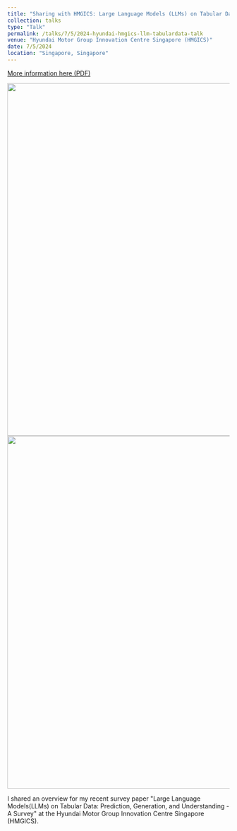 ```yaml
---
title: "Sharing with HMGICS: Large Language Models (LLMs) on Tabular Data - A Survey"
collection: talks
type: "Talk"
permalink: /talks/7/5/2024-hyundai-hmgics-llm-tabulardata-talk
venue: "Hyundai Motor Group Innovation Centre Singapore (HMGICS)"
date: 7/5/2024
location: "Singapore, Singapore"
---
```


<a href='https://tanfiona.github.io/files/features/2024_LLMs_x_TabularData_HyundaiSharing.pdf'>More information here (PDF)</a>


<img src='https://tanfiona.github.io/images/events/2024_Hyundai_Sharing_Talk_P1.jpg' width=800>


<img src='https://tanfiona.github.io/images/events/2024_Hyundai_Sharing_Talk_P2.jpg' width=800>

I shared an overview for my recent survey paper &quot;Large Language Models(LLMs) on Tabular Data: Prediction, Generation, and Understanding - A Survey&quot; at the Hyundai Motor Group Innovation Centre Singapore (HMGICS).
